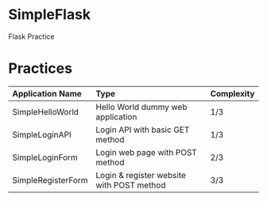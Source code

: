 # SimpleFlask
Flask Practice

# Practices
| Application Name      | Type                                      | Complexity        |
|:----------------------|:------------------------------------------|:------------------|
| SimpleHelloWorld      | Hello World dummy web application         | 1/3               |
| SimpleLoginAPI        | Login API with basic GET method           | 1/3               |
| SimpleLoginForm       | Login web page with POST method           | 2/3               |
| SimpleRegisterForm    | Login & register website with POST method | 3/3               |